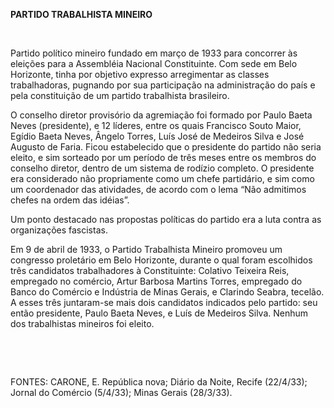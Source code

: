 **PARTIDO TRABALHISTA MINEIRO**

 

Partido político mineiro fundado em março de 1933 para concorrer às
eleições para a Assembléia Nacional Constituinte. Com sede em Belo
Horizonte, tinha por objetivo expresso arregimentar as classes
trabalhadoras, pugnando por sua participação na administração do país e
pela constituição de um partido trabalhista brasileiro.

O conselho diretor provisório da agremiação foi formado por Paulo Baeta
Neves (presidente), e 12 líderes, entre os quais Francisco Souto Maior,
Egídio Baeta Neves, Ângelo Torres, Luís José de Medeiros Silva e José
Augusto de Faria. Ficou estabelecido que o presidente do partido não
seria eleito, e sim sorteado por um período de três meses entre os
membros do conselho diretor, dentro de um sistema de rodízio completo. O
presidente era considerado não propriamente como um chefe partidário, e
sim como um coordenador das atividades, de acordo com o lema “Não
admitimos chefes na ordem das idéias”.

Um ponto destacado nas propostas políticas do partido era a luta contra
as organizações fascistas.

Em 9 de abril de 1933, o Partido Trabalhista Mineiro promoveu um
congresso proletário em Belo Horizonte, durante o qual foram escolhidos
três candidatos trabalhadores à Constituinte: Colativo Teixeira Reis,
empregado no comércio, Artur Barbosa Martins Torres, empregado do Banco
do Comércio e Indústria de Minas Gerais, e Clarindo Seabra, tecelão. A
esses três juntaram-se mais dois candidatos indicados pelo partido: seu
então presidente, Paulo Baeta Neves, e Luís de Medeiros Silva. Nenhum
dos trabalhistas mineiros foi eleito.

 

 

FONTES: CARONE, E. República nova; Diário da Noite, Recife (22/4/33);
Jornal do Comércio (5/4/33); Minas Gerais (28/3/33).

 
